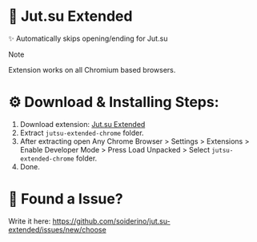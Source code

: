 # 🐸 Jut.su Extended
✨ Automatically skips opening/ending for Jut.su <br>

> [!NOTE]
> Extension works on all Chromium based browsers.


# ⚙️ Download & Installing Steps: <br>

1. Download extension: [Jut.su Extended](https://github.com/soiderino/jut.su-extended/releases/download/1.0/jutsu-extended-1.0.7z)
2. Extract `jutsu-extended-chrome` folder.
3. After extracting open Any Chrome Browser > Settings > Extensions > Enable Developer Mode > Press Load Unpacked > Select `jutsu-extended-chrome` folder.
4. Done.

# 🐛 Found a Issue?
Write it here: https://github.com/soiderino/jut.su-extended/issues/new/choose

